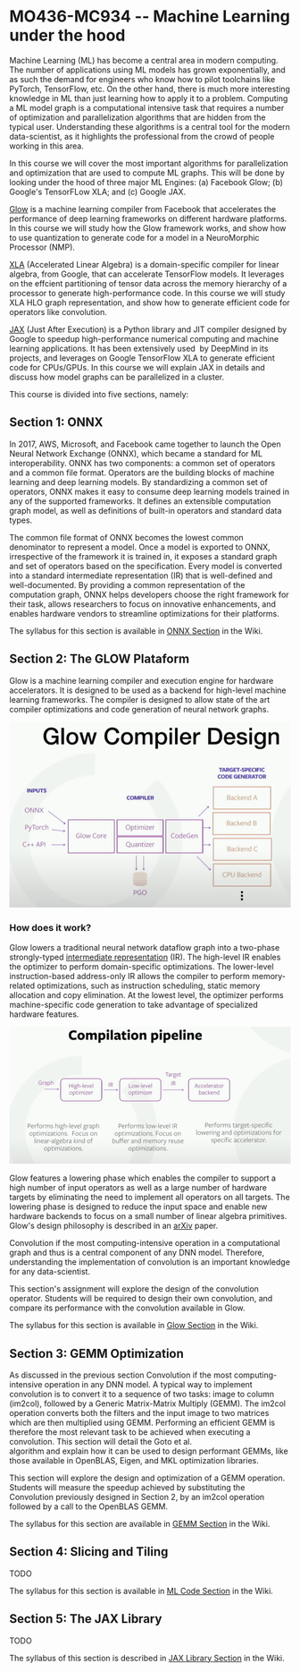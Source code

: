 # MO436-MC934 -- Machine Learning under the hood

Machine Learning (ML) has become a central area in modern computing. The number
of applications using ML models has grown exponentially, and as such the demand
for engineers who know how to pilot  toolchains  like PyTorch, TensorFlow, etc.
On the other hand, there is much more interesting knowledge in ML than just
learning how to apply it to a problem. Computing a ML model graph is
a computational intensive task that requires a number of optimization and
parallelization algorithms that are hidden from the typical user. Understanding
these algorithms is a central tool for the  modern data-scientist,  as it
highlights the professional from the crowd of people working in this area.

In this course we will cover the most important algorithms for parallelization
and optimization that are used to compute  ML graphs. This will be done by
looking under the hood of three major ML Engines: (a) Facebook Glow; (b) Google's
TensorFLow XLA; and (c) Google JAX.

[Glow](https://github.com/pytorch/glow) is a machine learning compiler from
Facebook that accelerates the performance of deep learning frameworks on
different hardware platforms. In this course we will study how the Glow
framework works, and show how to use quantization to generate code for a model
in a NeuroMorphic Processor (NMP).

[XLA](https://www.tensorflow.org/xla) (Accelerated Linear Algebra) is
a domain-specific compiler for linear algebra, from Google, that can accelerate
TensorFlow models. It leverages on the effcient partitioning of tensor data
across the memory hierarchy of a processor to generate high-performance code.
In this course we will study XLA HLO graph representation, and show how to
generate efficient code for operators like convolution.

[JAX](https://github.com/google/jax) (Just After Execution) is a Python library
and JIT compiler designed by Google to speedup high-performance numerical
computing and machine learning applications. It has been extensively used  by
DeepMind in its projects, and leverages on Google TensorFlow XLA to generate
efficient code for CPUs/GPUs. In this course we will explain JAX in details and
discuss how model graphs can be parallelized in a cluster.

This course is divided into five sections, namely:

## Section 1: ONNX

In 2017, AWS, Microsoft, and Facebook came together to launch the Open Neural
Network Exchange (ONNX), which became a standard for ML interoperability. ONNX
has two components: a common set of operators and a common file format.
Operators are the building blocks of machine learning and deep learning models.
By standardizing a common set of operators, ONNX makes it easy to consume deep
learning models trained in any of the supported frameworks. It defines an
extensible computation graph model, as well as definitions of built-in
operators and standard data types.

The common file format of ONNX becomes the lowest common denominator to
represent a model. Once a model is exported to ONNX, irrespective of the
framework it is trained in, it exposes a standard graph and set of operators
based on the specification. Every model is converted into a standard
intermediate representation (IR) that is well-defined and well-documented. By
providing a common representation of the computation graph, ONNX helps
developers choose the right framework for their task, allows researchers 
to focus on innovative enhancements, and enables hardware vendors to streamline
optimizations for their platforms.

The syllabus for this section is available in [ONNX
Section](https://github.com/MO436-MC934/notebooks/wiki/1.ONNX-Model#1open-neural-network-exchange--onnx)
in the Wiki.

## Section 2: The GLOW Plataform

Glow is a machine learning compiler and execution engine for hardware
accelerators. It is designed to be used as a backend for high-level machine
learning frameworks. The compiler is designed to allow state of the art
compiler optimizations and code generation of neural network graphs.

![Glow Design](./images/GlowDesign.png)

### How does it work?

Glow lowers a traditional neural network dataflow graph into a two-phase
strongly-typed [intermediate
representation](https://github.com/pytorch/glow/blob/master/docs/IR.md) (IR).
The high-level IR enables the optimizer to perform domain-specific
optimizations. The lower-level instruction-based address-only IR allows the
compiler to perform memory-related optimizations, such as instruction
scheduling, static memory allocation and copy elimination. At the lowest level,
the optimizer performs machine-specific code generation to take advantage of
specialized hardware features.

![Glow Pipeline](./images/GlowPipeline.png)

Glow features a lowering phase which enables the compiler to support a high
number of input operators as well as a large number of hardware targets by
eliminating the need to implement all operators on all targets. The lowering
phase is designed to reduce the input space and enable new hardware backends to
focus on a small number of linear algebra primitives. Glow's design philosophy
is described in an [arXiv](https://arxiv.org/abs/1805.00907) paper.

Convolution if the most computing-intensive operation in a computational graph
and thus is a central component of any DNN model. Therefore, understanding the
implementation of convolution is an important knowledge for any data-scientist. 

This section's assignment will explore the design of the convolution operator.
Students will be required to design their own convolution, and compare its
performance with the convolution available in Glow.

The syllabus for this section is available in [Glow
Section](https://github.com/MO436-MC934/notebooks/wiki/2.Glow-PLatform#2-glow-platform)
in the Wiki.

## Section 3: GEMM Optimization

As discussed in the previous section Convolution if the most computing-intensive operation 
in any DNN model. A typical way to implement convolution is to convert it to a sequence of 
two tasks: image to column (im2col), followed by a Generic Matrix-Matrix Multiply (GEMM). 
The im2col operation converts both the filters and the input image to two matrices which are 
then multiplied using GEMM. Performing an efficient GEMM is therefore the most relevant 
task to be achieved when executing a convolution. This section will detail the Goto et al.  
algorithm and explain how it can be used to design performant GEMMs, like those available in 
OpenBLAS, Eigen, and MKL optimization libraries. 

This section  will explore the design and optimization of a GEMM operation. 
Students  will measure the speedup achieved by substituting the Convolution previously 
designed in Section 2, by an im2col operation followed by a call to the OpenBLAS GEMM.

The syllabus for this section are available in [GEMM
Section](https://github.com/MO436-MC934/notebooks/wiki/3.GEMM-Optimization#3-gemm-optimization)
in the Wiki.

## Section 4: Slicing and Tiling

TODO

The syllabus for this section is available in [ML Code
Section](https://github.com/MO436-MC934/notebooks/wiki/4.ML-Code#4-ml-code-optimization)
in the Wiki.

## Section 5: The JAX Library

TODO

The syllabus of this section is described in [JAX
Library Section](https://github.com/MO436-MC934/notebooks/wiki/5.JAX-Library#5-the-jax-library)
in the Wiki.

